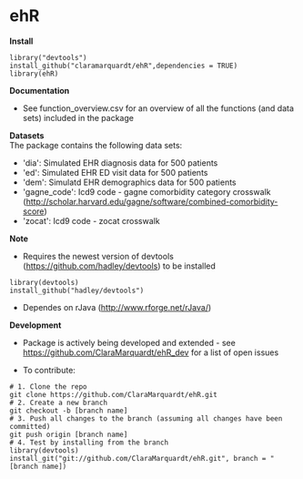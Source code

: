 # ehR

**Install** 

```
library("devtools")  
install_github("claramarquardt/ehR",dependencies = TRUE)    
library(ehR)
```  
**Documentation**
- See function_overview.csv for an overview of all the functions (and data sets) included in the package 

**Datasets**  
The package contains the following data sets:
- 'dia': Simulated EHR diagnosis data for 500 patients
- 'ed': Simulated EHR ED visit data for 500 patients
- 'dem': Simulatd EHR demographics data for 500 patients
- 'gagne_code': Icd9 code - gagne comorbidity category crosswalk (http://scholar.harvard.edu/gagne/software/combined-comorbidity-score)
- 'zocat': Icd9 code - zocat crosswalk

**Note**
- Requires the newest version of devtools (https://github.com/hadley/devtools) to be installed
```
library(devtools)  
install_github("hadley/devtools")
```
- Dependes on rJava (http://www.rforge.net/rJava/)

**Development**
- Package is actively being developed and extended - see https://github.com/ClaraMarquardt/ehR_dev for a list of open issues

- To contribute:
````
# 1. Clone the repo
git clone https://github.com/ClaraMarquardt/ehR.git
# 2. Create a new branch
git checkout -b [branch name]
# 3. Push all changes to the branch (assuming all changes have been committed)
git push origin [branch name]
# 4. Test by installing from the branch
library(devtools)
install_git("git://github.com/ClaraMarquardt/ehR.git", branch = "[branch name])
````
